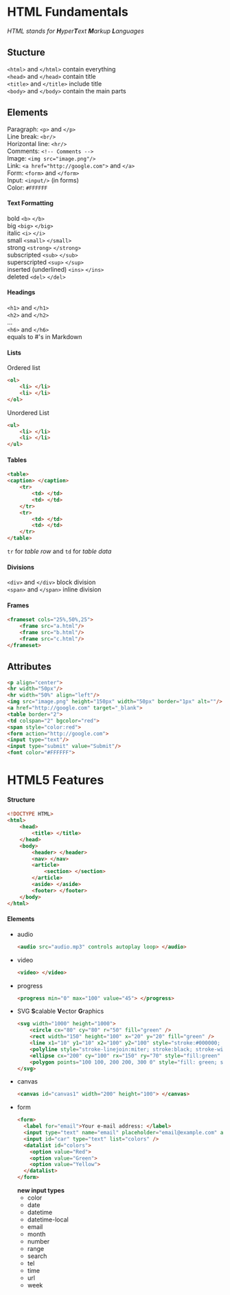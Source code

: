 # HTML Fundamentals

*HTML stands for **H**yper**T**ext **M**arkup **L**anguages*  

## Stucture

`<html>` and `</html>` contain everything  
`<head>` and `</head>` contain title  
`<title>` and `</title>` include title  
`<body>` and `</body>` contain the main parts  

## Elements

Paragraph: `<p>` and `</p>`  
Line break: `<br/>`  
Horizontal line: `<hr/>`  
Comments: `<!-- Comments -->`  
Image: `<img src="image.png"/>`  
Link: `<a href="http://google.com">` and `</a>`  
Form: `<form>` and `</form>`  
Input: `<input/>` (in forms)  
Color: `#FFFFFF`


#### Text Formatting  

bold `<b>` `</b>`  
big `<big>` `</big>`  
italic `<i>` `</i>`  
small `<small>` `</small>`  
strong `<strong>` `</strong>`  
subscripted `<sub>` `</sub>`  
superscripted `<sup>` `</sup>`  
inserted (underlined) `<ins>` `</ins>`  
deleted `<del>` `</del>`  

#### Headings 

`<h1>` and `</h1>`  
`<h2>` and `</h2>`  
...  
`<h6>` and `</h6>`  
equals to \#'s in Markdown  

#### Lists  

Ordered list 
```html
<ol>
    <li> </li>
    <li> </li>
</ol>
```  
Unordered List 
```html
<ul>
    <li> </li>
    <li> </li>
</ul>
```  

#### Tables  
```html
<table>
<caption> </caption>
    <tr>
        <td> </td>
        <td> </td>
    </tr>
    <tr>
        <td> </td>
        <td> </td>
    </tr>
</table>
```
`tr` for *table row* and `td` for *table data*

#### Divisions

`<div>` and `</div>` block division  
`<span>` and `</span>` inline division  

#### Frames

```html
<frameset cols="25%,50%,25">
    <frame src="a.html"/>
    <frame src="b.html"/>
    <frame src="c.html"/>
</frameset>
```

## Attributes  

```html
<p align="center">  
<hr width="50px"/>  
<hr width="50%" align="left"/>  
<img src="image.png" height="150px" width="50px" border="1px" alt=""/>  
<a href="http://google.com" target="_blank">  
<table border="2">  
<td colspan="2" bgcolor="red">
<span style="color:red">
<form action="http://google.com">
<input type="text"/>
<input type="submit" value="Submit"/>
<font color="#FFFFFF">
```


# HTML5 Features  

#### Structure  
```html
<!DOCTYPE HTML>
<html>
    <head>
        <title> </title>
    </head>
    <body>
        <header> </header>
        <nav> </nav>
        <article>
            <section> </section>
        </article>
        <aside> </aside>
        <footer> </footer>
    </body>
</html>
```

#### Elements  

- audio  
  ```html
  <audio src="audio.mp3" controls autoplay loop> </audio>
  ```  
- video  
  ```html
  <video> </video>
  ```  
- progress  
  ```html
  <progress min="0" max="100" value="45"> </progress>
  ```  
- SVG **S**calable **V**ector **G**raphics  
  ```html
  <svg width="1000" height="1000">
      <circle cx="80" cy="80" r="50" fill="green" />
      <rect width="150" height="100" x="20" y="20" fill="green" />
      <line x1="10" y1="10" x2="100" y2="100" style="stroke:#000000; stroke-linecap:round; stroke-width:20" />
      <polyline style="stroke-linejoin:miter; stroke:black; stroke-width:12; fill: none;" points="100 100, 150 150, 200 100" />
      <ellipse cx="200" cy="100" rx="150" ry="70" style="fill:green" />
      <polygon points="100 100, 200 200, 300 0" style="fill: green; stroke:black;" />
  </svg>
  ```
- canvas  
  ```html
  <canvas id="canvas1" width="200" height="100"> </canvas>
  ```
- form
  ```html
  <form>
    <label for="email">Your e-mail address: </label> 
    <input type="text" name="email" placeholder="email@example.com" autofocus required/> 
    <input id="car" type="text" list="colors" />
    <datalist id="colors">
      <option value="Red">
      <option value="Green">
      <option value="Yellow">
    </datalist>
  </form>
  ```  
  **new input types**  
    - color  
    - date  
    - datetime  
    - datetime-local  
    - email  
    - month  
    - number  
    - range  
    - search  
    - tel  
    - time  
    - url  
    - week  
  
